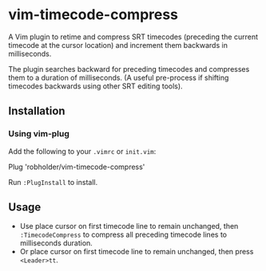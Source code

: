 # vim-timecode-compress
A Vim plugin to retime and compress SRT timecodes (preceding the current timecode at the cursor location) and increment them backwards in milliseconds.

The plugin searches backward for preceding timecodes and compresses them to a duration of milliseconds. (A useful pre-process if shifting timecodes backwards using other SRT editing tools).

## Installation
### Using vim-plug
Add the following to your `.vimrc` or `init.vim`:

Plug 'robholder/vim-timecode-compress'


Run `:PlugInstall` to install.

## Usage
- Use place cursor on first timecode line to remain unchanged, then `:TimecodeCompress` to compress all preceding timecode lines to milliseconds duration.
- Or place cursor on first timecode line to remain unchanged, then press `<Leader>tt`.
